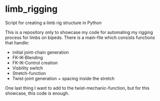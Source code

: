 # limb_rigging
Script for creating a limb rig structure in Python

This is a repository only to showcase my code for automating my rigging process for limbs on bipeds.
There is a main-file which consists functions that handle:
- initial joint-chain generation
- FK-IK-Blending
- FK-IK-Control creation
- Visbility switch
- Stretch-function
- Twist-joint generation + spacing inside the stretch

One last thing I want to add to the twist-mechanic-function, but for this showcase, this code is enough.
